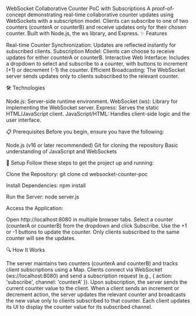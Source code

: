 WebSocket Collaborative Counter PoC with Subscriptions
A proof-of-concept demonstrating real-time collaborative counter updates using WebSockets with a subscription model. Clients can subscribe to one of two counters (counterA or counterB) and receive updates only for their chosen counter. Built with Node.js, the ws library, and Express.
✨ Features

Real-time Counter Synchronization: Updates are reflected instantly for subscribed clients.
Subscription Model: Clients can choose to receive updates for either counterA or counterB.
Interactive Web Interface: Includes a dropdown to select and subscribe to a counter, with buttons to increment (+1) or decrement (-1) the counter.
Efficient Broadcasting: The WebSocket server sends updates only to clients subscribed to the relevant counter.

🛠️ Technologies

Node.js: Server-side runtime environment.
WebSocket (ws): Library for implementing the WebSocket server.
Express: Serves the static HTML/JavaScript client.
JavaScript/HTML: Handles client-side logic and the user interface.

📋 Prerequisites
Before you begin, ensure you have the following:

Node.js (v16 or later recommended)
Git for cloning the repository
Basic understanding of JavaScript and WebSockets

🚀 Setup
Follow these steps to get the project up and running:

Clone the Repository:
git clone <your-repo-url>
cd websocket-counter-poc


Install Dependencies:
npm install


Run the Server:
node server.js


Access the Application:

Open http://localhost:8080 in multiple browser tabs.
Select a counter (counterA or counterB) from the dropdown and click Subscribe.
Use the +1 or -1 buttons to update the counter. Only clients subscribed to the same counter will see the updates.



🔍 How It Works

The server maintains two counters (counterA and counterB) and tracks client subscriptions using a Map.
Clients connect via WebSocket (ws://localhost:8080) and send a subscription request (e.g., { action: 'subscribe', channel: 'counterA' }).
Upon subscription, the server sends the current counter value to the client.
When a client sends an increment or decrement action, the server updates the relevant counter and broadcasts the new value only to clients subscribed to that counter.
Each client updates its UI to display the counter value for its subscribed channel.


